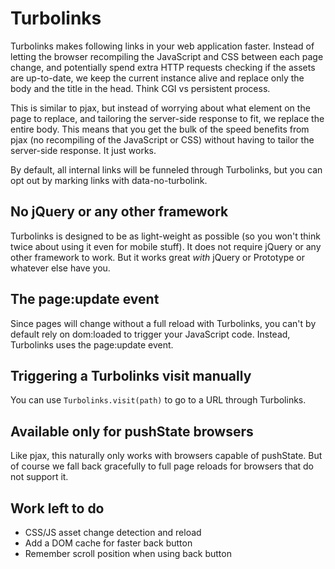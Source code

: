 Turbolinks
===========

Turbolinks makes following links in your web application faster. Instead of letting the browser recompiling the JavaScript and CSS between each page change, and potentially spend extra HTTP requests checking if the assets are up-to-date, we keep the current instance alive and replace only the body and the title in the head. Think CGI vs persistent process.

This is similar to pjax, but instead of worrying about what element on the page to replace, and tailoring the server-side response to fit, we replace the entire body. This means that you get the bulk of the speed benefits from pjax (no recompiling of the JavaScript or CSS) without having to tailor the server-side response. It just works.

By default, all internal links will be funneled through Turbolinks, but you can opt out by marking links with data-no-turbolink.


No jQuery or any other framework
--------------------------------

Turbolinks is designed to be as light-weight as possible (so you won't think twice about using it even for mobile stuff). It does not require jQuery or any other framework to work. But it works great _with_ jQuery or Prototype or whatever else have you.


The page:update event
---------------------

Since pages will change without a full reload with Turbolinks, you can't by default rely on dom:loaded to trigger your JavaScript code. Instead, Turbolinks uses the page:update event.


Triggering a Turbolinks visit manually
---------------------------------------

You can use `Turbolinks.visit(path)` to go to a URL through Turbolinks.


Available only for pushState browsers
-------------------------------------

Like pjax, this naturally only works with browsers capable of pushState. But of course we fall back gracefully to full page reloads for browsers that do not support it.


Work left to do
---------------

* CSS/JS asset change detection and reload
* Add a DOM cache for faster back button
* Remember scroll position when using back button 